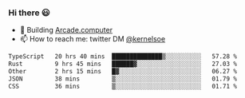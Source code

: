 ### Hi there 😃

- 🔨 Building [Arcade.computer](https://arcade.computer)
- 📫 How to reach me: twitter DM [@kernelsoe](https://twitter.com/kernelsoe)

<!--START_SECTION:waka-->

```txt
TypeScript   20 hrs 40 mins  ██████████████▒░░░░░░░░░░   57.28 %
Rust         9 hrs 45 mins   ██████▓░░░░░░░░░░░░░░░░░░   27.03 %
Other        2 hrs 15 mins   █▓░░░░░░░░░░░░░░░░░░░░░░░   06.27 %
JSON         38 mins         ▒░░░░░░░░░░░░░░░░░░░░░░░░   01.79 %
CSS          36 mins         ▒░░░░░░░░░░░░░░░░░░░░░░░░   01.71 %
```

<!--END_SECTION:waka-->
